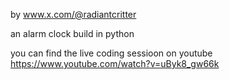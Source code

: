 by www.x.com/@radiantcritter

an alarm clock 
build in python

you can find the live coding sessioon on youtube
    https://www.youtube.com/watch?v=uByk8_gw66k
